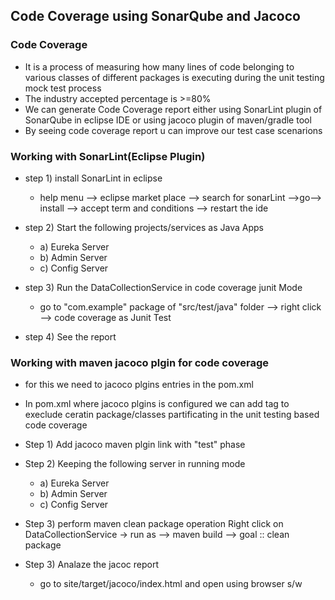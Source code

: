 ## Code Coverage using SonarQube and Jacoco

### Code Coverage
- It is a process of measuring how many lines of code belonging to various classes of different packages is executing during the unit testing mock test process
- The industry accepted percentage is >=80%
- We can generate Code Coverage report either using SonarLint plugin of SonarQube in eclipse IDE or using jacoco plugin of maven/gradle tool
- By seeing code coverage report u can improve our test case scenarions

### Working with SonarLint(Eclipse Plugin)
- step 1) install SonarLint in eclipse
    - help menu --> eclipse market place  --> search for sonarLint -->go--> install --> accept term and conditions --> restart the ide
- step 2) Start the following projects/services as Java Apps
  - a) Eureka Server
  - b) Admin Server
  - c) Config Server
- step 3) Run the DataCollectionService in code coverage junit Mode
    - go to "com.example" package of "src/test/java" folder --> right click --> code coverage as Junit Test

- step 4) See the report

### Working with maven jacoco plgin for code coverage
- for this we need to jacoco plgins entries in the pom.xml
- In pom.xml where jacoco plgins is configured we can add <exclude> tag to execlude ceratin package/classes partificating in the unit testing based code coverage
- Step 1) Add jacoco maven plgin link with "test" phase
- Step 2) Keeping the following server in running mode
  - a) Eureka Server
  - b) Admin Server
  - c) Config Server

- Step 3) perform maven clean package operation
 Right click on DataCollectionService  -> run as --> maven build --> goal :: clean package

- Step 3) Analaze the jacoc report
    - go to site/target/jacoco/index.html and open using browser s/w







